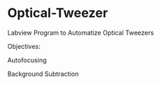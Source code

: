 Optical-Tweezer
===============

Labview Program to Automatize Optical Tweezers

Objectives:

Autofocusing

Background Subtraction
